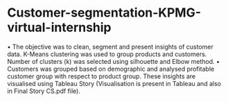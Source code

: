 # Customer-segmentation-KPMG-virtual-internship

•	The objective was to clean, segment and present insights of customer data. K-Means clustering was used to group products and customers. Number of clusters (k) was selected using silhouette and Elbow method.
•	Customers was grouped based on demographic and analysed profitable customer group with respect to product group. These insights are visualised using Tableau Story (Visualisation is present in Tableau and also in Final Story CS.pdf file).
